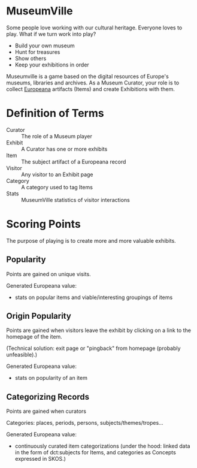 MuseumVille
========================================================================

Some people love working with our cultural heritage. Everyone loves to play. 
What if we turn work into play?

- Build your own museum
- Hunt for treasures
- Show others
- Keep your exhibitions in order

Museumville is a game based on the digital resources of Europe's museums, libraries and archives. 
As a Museum Curator, your role is to collect [Europeana](http://www.europeana.eu/portal/aboutus.html) artifacts (Items) and
create Exhibitions with them.

# Definition of Terms #

<dl>
  <dt>Curator</dt>
  <dd>The role of a Museum player</dd>
  <dt>Exhibit</dt>
  <dd>A Curator has one or more exhibits</dd>
  <dt>Item</dt>
  <dd>The subject artifact of a Europeana record</dd>
  <dt>Visitor</dt>
  <dd>Any visitor to an Exhibit page</dd>
  <dt>Category</dt>
  <dd>A category used to tag Items</dd>
  <dt>Stats</dt>
  <dd>MuseumVille statistics of visitor interactions</dd>
</dl>


# Scoring Points #

The purpose of playing is to create more and more valuable exhibits.


## Popularity ##

Points are gained on unique visits.

Generated Europeana value:

  - stats on popular items and viable/interesting groupings of items


## Origin Popularity ##

Points are gained when visitors leave the exhibit by clicking on a link to the homepage of the item.

(Technical solution: exit page or "pingback" from homepage (probably unfeasible).)

Generated Europeana value:

  - stats on popularity of an item


## Categorizing Records ##

Points are gained when curators 

Categories: places, periods, persons, subjects/themes/tropes...

Generated Europeana value:

  - continuously curated item categorizations (under the hood: linked data in the form of dct:subjects for Items, and categories as Concepts expressed in SKOS.)

